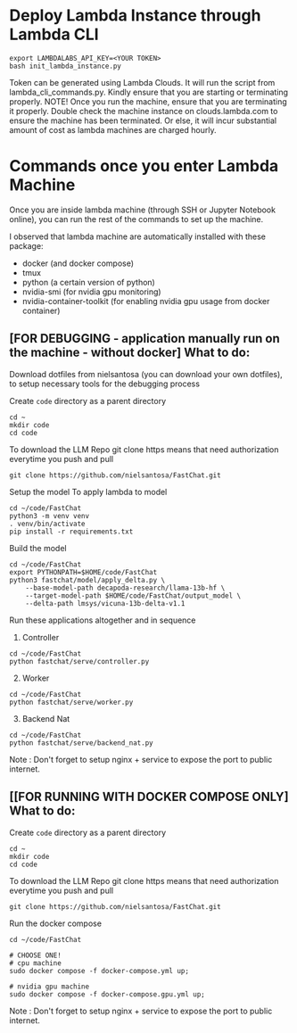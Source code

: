 # Deploy Lambda Instance through Lambda CLI

```
export LAMBDALABS_API_KEY=<YOUR TOKEN>
bash init_lambda_instance.py
```
Token can be generated using Lambda Clouds.
It will run the script from lambda_cli_commands.py.
Kindly ensure that you are starting or terminating properly.
NOTE!
Once you run the machine, ensure that you are terminating it properly. Double check the machine instance on clouds.lambda.com to ensure the machine has been terminated. 
Or else, it will incur substantial amount of cost as lambda machines are charged hourly.


# Commands once you enter Lambda Machine
Once you are inside lambda machine (through SSH or Jupyter Notebook online), you can run the rest of the commands to set up the machine.

I observed that lambda machine are automatically installed with these package:
- docker (and docker compose)
- tmux
- python (a certain version of python)
- nvidia-smi (for nvidia gpu monitoring)
- nvidia-container-toolkit (for enabling nvidia gpu usage from docker container)


## [FOR DEBUGGING - application manually run on the machine - without docker] What to do:
Download dotfiles from nielsantosa (you can download your own dotfiles), to setup necessary tools for the debugging process

Create `code` directory as a parent directory
```
cd ~
mkdir code
cd code
```

To download the LLM Repo
git clone https means that need authorization everytime you push and pull
```
git clone https://github.com/nielsantosa/FastChat.git
```

Setup the model
To apply lambda to model
```
cd ~/code/FastChat
python3 -m venv venv
. venv/bin/activate
pip install -r requirements.txt
```

Build the model
```
cd ~/code/FastChat
export PYTHONPATH=$HOME/code/FastChat
python3 fastchat/model/apply_delta.py \
    --base-model-path decapoda-research/llama-13b-hf \
    --target-model-path $HOME/code/FastChat/output_model \
    --delta-path lmsys/vicuna-13b-delta-v1.1
```

Run these applications altogether and in sequence
1. Controller
```
cd ~/code/FastChat
python fastchat/serve/controller.py
```
2. Worker
```
cd ~/code/FastChat
python fastchat/serve/worker.py
```
3. Backend Nat
```
cd ~/code/FastChat
python fastchat/serve/backend_nat.py
```

Note : Don't forget to setup nginx + service to expose the port to public internet.


## [[FOR RUNNING WITH DOCKER COMPOSE ONLY] What to do:
Create `code` directory as a parent directory
```
cd ~
mkdir code
cd code
```

To download the LLM Repo
git clone https means that need authorization everytime you push and pull
```
git clone https://github.com/nielsantosa/FastChat.git
```

Run the docker compose
```
cd ~/code/FastChat

# CHOOSE ONE!
# cpu machine
sudo docker compose -f docker-compose.yml up;

# nvidia gpu machine
sudo docker compose -f docker-compose.gpu.yml up;
```

Note : Don't forget to setup nginx + service to expose the port to public internet.
